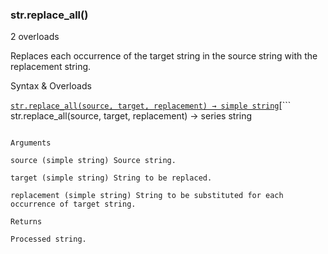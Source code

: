 ### str.replace\_all()

2 overloads

Replaces each occurrence of the target string in the source string with the replacement string.

Syntax & Overloads

[```
str.replace_all(source, target, replacement) → simple string
```](#fun_str.replace_all-0)[```
str.replace_all(source, target, replacement) → series string
```](#fun_str.replace_all-1)

Arguments

source (simple string) Source string.

target (simple string) String to be replaced.

replacement (simple string) String to be substituted for each occurrence of target string.

Returns

Processed string.
